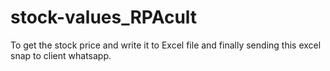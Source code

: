 # stock-values_RPAcult

To get the stock price and write it to Excel file and finally sending this excel snap to client whatsapp.
